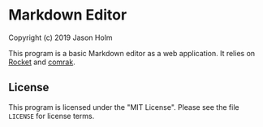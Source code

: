 # Markdown Editor
Copyright (c) 2019 Jason Holm

This program is a basic Markdown editor as a web application. 
It relies on [Rocket](https://github.com/SergioBenitez/Rocket) and [comrak](https://github.com/kivikakk/comrak).

## License

This program is licensed under the "MIT License". Please
see the file `LICENSE` for license terms.
